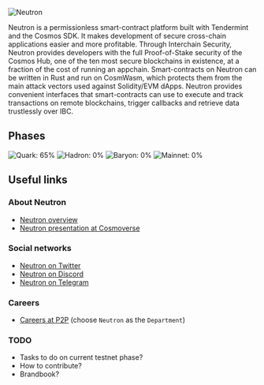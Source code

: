 ![Neutron](https://github.com/neutron-org/neutron-docs/blob/1db1e92098c915ae8ad4defc0bd30ef549175201/static/img/neutron_wide_logo.png)

Neutron is a permissionless smart-contract platform built with Tendermint and the Cosmos SDK. It makes development of secure cross-chain applications easier and more profitable. Through Interchain Security, Neutron provides developers with the full Proof-of-Stake security of the Cosmos Hub, one of the ten most secure blockchains in existence, at a fraction of the cost of running an appchain. Smart-contracts on Neutron can be written in Rust and run on CosmWasm, which protects them from the main attack vectors used against Solidity/EVM dApps. Neutron provides convenient interfaces that smart-contracts can use to execute and track transactions on remote blockchains, trigger callbacks and retrieve data trustlessly over IBC.

## Phases

![Quark: 65%](https://progress-bar.dev/65?title=Quark)
![Hadron: 0%](https://progress-bar.dev/0?title=Hadron)
![Baryon: 0%](https://progress-bar.dev/0?title=Baryon)
![Mainnet: 0%](https://progress-bar.dev/0?title=Mainnet)

## Useful links

### About Neutron

- [Neutron overview](https://neutron.org/)
- [Neutron presentation at Cosmoverse](https://youtu.be/Z2ZBKo9-iRs?t=20080)

### Social networks

- [Neutron on Twitter](https://twitter.com/Neutron_org)
- [Neutron on Discord](https://discord.gg/64qU7y7G)
- [Neutron on Telegram](https://t.me/neutron_community)

### Careers

- [Careers at P2P](https://apply.workable.com/p2p/) (choose `Neutron` as the `Department`)

### TODO

- Tasks to do on current testnet phase?
- How to contribute?
- Brandbook?